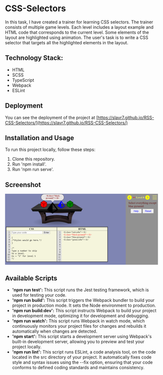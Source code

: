 # CSS-Selectors

In this task, I have created a trainer for learning CSS selectors.
The trainer consists of multiple game levels.
Each level includes a layout example and HTML code that corresponds to the current level.
Some elements of the layout are highlighted using animation.
The user's task is to write a CSS selector that targets all the highlighted elements in the layout.

## Technology Stack:

- HTML
- SCSS
- TypeScript
- Webpack
- ESLint

## Deployment

You can see the deployment of the project at [https://slavr7.github.io/RSS-CSS-Selectors/](https://slavr7.github.io/RSS-CSS-Selectors/)

## Installation and Usage

To run this project locally, follow these steps:

1. Clone this repository.
2. Run 'npm install'.
3. Run 'npm run serve'.

## Screenshot

![Screenshot 1](src/img/screenshot_1.png)

## Available Scripts

- **'npm run test':** This script runs the Jest testing framework, which is used for testing your code.
- **'npm run build':** This script triggers the Webpack bundler to build your project in production mode. It sets the Node environment to production.
- **'npm run build:dev':** This script instructs Webpack to build your project in development mode, optimizing it for development and debugging.
- **'npm run watch':** This script runs Webpack in watch mode, which continuously monitors your project files for changes and rebuilds it automatically when changes are detected.
- **'npm start':** This script starts a development server using Webpack's built-in development server, allowing you to preview and test your project locally.
- **'npm run lint':** This script runs ESLint, a code analysis tool, on the code located in the src directory of your project. It automatically fixes code style and syntax issues using the --fix option, ensuring that your code conforms to defined coding standards and maintains consistency.

